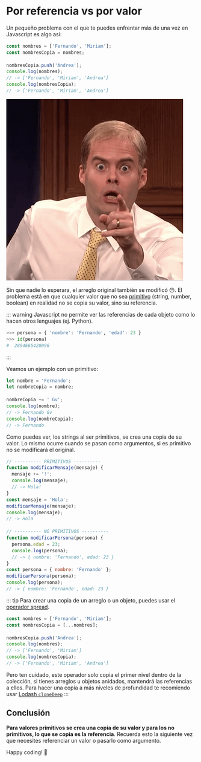 # Por referencia vs por valor

Un pequeño problema con el que te puedes enfrentar más de una vez en Javascript es algo así:

```js
const nombres = ['Fernando', 'Miriam'];
const nombresCopia = nombres;

nombresCopia.push('Andrea');
console.log(nombres);
// -> ['Fernando', 'Miriam', 'Andrea']
console.log(nombresCopia);
// -> ['Fernando', 'Miriam', 'Andrea']
```

![Surprised](./surprised.gif)

Sin que nadie lo esperara, el arreglo original también se modificó 😯. El problema está en que cualquier valor que no sea [primitivo](https://developer.mozilla.org/es/docs/Glossary/Primitive) (string, number, boolean) en realidad no se copia su valor, sino su referencia.

::: warning
Javascript no permite ver las referencias de cada objeto como lo hacen otros lenguajes (ej. Python).

```python
>>> persona = { 'nombre': 'Fernando', 'edad': 23 }
>>> id(persona)
#  2894665420096
```

:::

Veamos un ejemplo con un primitivo:

```js
let nombre = 'Fernando';
let nombreCopia = nombre;

nombreCopia += ' Gv';
console.log(nombre);
// -> Fernando Gv
console.log(nombreCopia);
// -> Fernando
```

Como puedes ver, los strings al ser primitivos, se crea una copia de su valor. Lo mismo ocurre cuando se pasan como argumentos, si es primitivo no se modificará el original.

```js
// ---------- PRIMITIVOS ----------
function modificarMensaje(mensaje) {
  mensaje += '!';
  console.log(mensaje);
  // -> Hola!
}
const mensaje = 'Hola';
modificarMensaje(mensaje);
console.log(mensaje);
// -> Hola

// ---------- NO PRIMITIVOS ----------
function modificarPersona(persona) {
  persona.edad = 23;
  console.log(persona);
  // -> { nombre: 'Fernando', edad: 23 }
}
const persona = { nombre: 'Fernando' };
modificarPersona(persona);
console.log(persona);
// -> { nombre: 'Fernando', edad: 23 }
```

::: tip
Para crear una copia de un arreglo o un objeto, puedes usar el [operador spread](https://developer.mozilla.org/es/docs/Web/JavaScript/Reference/Operators/Spread_syntax).

```js
const nombres = ['Fernando', 'Miriam'];
const nombresCopia = [...nombres];

nombresCopia.push('Andrea');
console.log(nombres);
// -> ['Fernando', 'Miriam']
console.log(nombresCopia);
// -> ['Fernando', 'Miriam', 'Andrea']
```

Pero ten cuidado, este operador solo copia el primer nivel dentro de la colección, si tienes arreglos u objetos anidados, mantendrá las referencias a ellos. Para hacer una copia a más niveles de profundidad te recomiendo usar [Lodash `cloneDeep`](https://lodash.com/docs/#cloneDeep)
:::

## Conclusión

**Para valores primitivos se crea una copia de su valor y para los no primitivos, lo que se copia es la referencia**. Recuerda esto la siguiente vez que necesites referenciar un valor o pasarlo como argumento.

Happy coding! 🥸

<Disqus />
